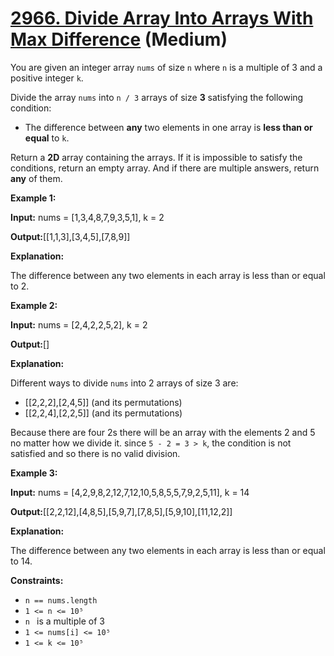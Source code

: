 # [2966. Divide Array Into Arrays With Max Difference][link] (Medium)

[link]: https://leetcode.com/problems/divide-array-into-arrays-with-max-difference/

You are given an integer array `nums` of size `n` where `n` is a multiple of 3 and a positive
integer `k`.

Divide the array `nums` into `n / 3` arrays of size **3** satisfying the following condition:

- The difference between **any** two elements in one array is **less than or equal** to `k`.

Return a **2D** array containing the arrays. If it is impossible to satisfy the conditions, return
an empty array. And if there are multiple answers, return **any** of them.

**Example 1:**

**Input:** nums = \[1,3,4,8,7,9,3,5,1\], k = 2

**Output:**\[\[1,1,3\],\[3,4,5\],\[7,8,9\]\]

**Explanation:**

The difference between any two elements in each array is less than or equal to 2.

**Example 2:**

**Input:** nums = \[2,4,2,2,5,2\], k = 2

**Output:**\[\]

**Explanation:**

Different ways to divide `nums` into 2 arrays of size 3 are:

- \[\[2,2,2\],\[2,4,5\]\] (and its permutations)
- \[\[2,2,4\],\[2,2,5\]\] (and its permutations)

Because there are four 2s there will be an array with the elements 2 and 5 no matter how we divide
it. since `5 - 2 = 3 > k`, the condition is not satisfied and so there is no valid division.

**Example 3:**

**Input:** nums = \[4,2,9,8,2,12,7,12,10,5,8,5,5,7,9,2,5,11\], k = 14

**Output:**\[\[2,2,12\],\[4,8,5\],\[5,9,7\],\[7,8,5\],\[5,9,10\],\[11,12,2\]\]

**Explanation:**

The difference between any two elements in each array is less than or equal to 14.

**Constraints:**

- `n == nums.length`
- `1 <= n <= 10⁵`
- `n ` is a multiple of 3
- `1 <= nums[i] <= 10⁵`
- `1 <= k <= 10⁵`
